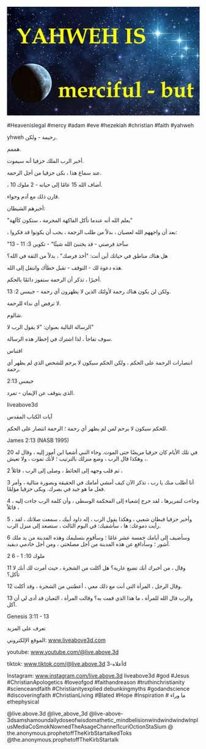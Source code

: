 ![Video cover image](../cover.jpg "cover photo")

#Heavenislegal #mercy #adam #eve #hezekiah #christian #faith #yahweh

yhweh رحيمة - ولكن.

هممم.

أخبر الرب الملك حزقيا أنه سيموت.

عند سماع هذا ، بكى حزقيا من أجل الرحمة.

، أضاف الله 15 عامًا إلى حياته - 2 ملوك 10.

قارن ذلك مع آدم وحواء.

أخبرهم الشيطان:

"يعلم الله أنه عندما تأكل الفاكهة المحرمة ، ستكون كآلهة"

  ، بعد أن واجههم الله لعصيان ، بدلاً من طلب الرحمة ، يجب أن يكونوا قد فكروا:

"سآخذ فرصتي - قد يختبئ الله شيئًا" - تكوين 3: 11 - 13

هل هناك مناطق في حياتك أين أنت: "أخذ فرصك" ، بدلاً من الثقة في الله؟

هذه دعوة لك - التوقف - تقبل خطأك وانتقل إلى الله.

أخيرًا ، تذكر أن الرحمة ستفوز دائمًا بالحكم.

ولكن لن يكون هناك رحمة لأولئك الذين لا يظهرون أي رحمة - جيمس 2: 13.

لا ترفض أي نداء للرحمة.

شالوم.

الرسالة التالية بعنوان: "لا يقول الرب لا"

سوف تفاجأ ، لذا اشترك في إخطار هذه الرسالة.

اقتباس

انتصارات الرحمة على الحكم ، ولكن الحكم سيكون لا يرحم للشخص الذي لم يظهر أي رحمة.

جيمس 2:13

الذي يتوقف عن الإيمان - تمرد.

liveabove3d

آيات الكتاب المقدس

للحكم سيكون لا يرحم لمن لم يظهر أي رحمة ؛ الرحمة انتصار على الحكم.

James 2:13 (NASB 1995)

20 في تلك الأيام كان حزقيا مريضًا حتى الموت. وجاء النبي أشعيا ابن أموز إليه ، وقال له ، وهكذا قال الرب ، وضع منزلك بالترتيب ؛ لأنك تموت ، ولا تعيش.

2 ثم قلب وجهه إلى الحائط ، وصلى إلى الرب ، قائلاً ،

3 أنا أطلب منك يا رب ، تذكر الآن كيف أمشي أمامك في الحقيقة وبصورة مثالية ، وأمر فعل ما هو جيد في بصرك. وبكى حزقيا مؤلمًا.

4 وجاءت لتمريرها ، لقد خرج إشعياء إلى المحكمة الوسطى ، وأن كلمة الرب جاءت إليه ، قائلاً ،

5 ، وأخبر حزقيا قبطان شعبي ، وهكذا يقول الرب ، إله داود أبيك ، سمعت صلاتك ، لقد رأيت دموعك: ها ، سأشفيك: في اليوم الثالث ، ستصعد إلى منزل الرب.

6 وسأضيف إلى أيامك خمسة عشر عامًا ؛ وسأقوم بتسليمك وهذه المدينة من يد ملك آشور ؛ وسأدافع عن هذه المدينة من أجل مصلحتي ، ومن أجل خادمي ديفيد.

2 ملوك 10: 1 - 6

11 وقال ، من أخبرك أنك تضيع عارية؟ هل أكلت من الشجرة ، حيث أمرت لك أنك لا تأكل؟

12 وقال الرجل ، المرأة التي أنت مع ذلك معي ، أعطتني من الشجرة ، وقد أكلت.

13 والرب قال الله للمرأة ، ما هذا الذي قمت به؟ وقالت المرأة ، الثعبان قد أدى لي أن آكل.

Genesis 3:11 - 13

تعرف على المزيد

الموقع الإلكتروني: www.liveabove3d.com

 youtube: www.youtube.com/@live.above.3d

tiktok: www.tiktok.com/@live.above.3d أعلاه-3d

Instagram: www.instagram.com/live.above.3d liveabove3d #god #Jesus #ChristianApologetics #loveofgod #faithandreason #truthinchristianity #scienceandfaith #Christianityexplied debunkingmyths #godandscience #discoveringfaith #ChristianLiving #Blated #Hope #Inspiration # ما وراء ethephysical

@live.above.3d @live_above_3d @live-above-3dsamshamoundailydoseofwisdomathetic_mindbelisionwindwindwindwInplusMediaCoSmokNownedTheAsageChannel1curiOctionStaSium @ the.anonymous.prophetoffTheKirbStartalkedToks @the.anonymous.prophetoffTheKirbStartalk